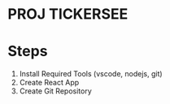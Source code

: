 # PROJ TICKERSEE

# Steps

1. Install Required Tools (vscode, nodejs, git)
2. Create React App
3. Create Git Repository

